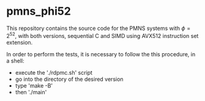 # pmns_phi52

This repository contains the source code for the PMNS systems with $\phi=2^{52}$, with both versions, sequential C and SIMD using AVX512 instruction set extension.

In order to perform the tests, it is necessary to follow the this procedure, in a shell:

- execute the './rdpmc.sh' script
- go into the directory of the desired version
- type 'make -B'
- then './main'

